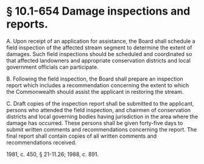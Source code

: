 # § 10.1-654 Damage inspections and reports.

<p>A. Upon receipt of an application for assistance, the Board shall schedule a field inspection of the affected stream segment to determine the extent of damages. Such field inspections should be scheduled and coordinated so that affected landowners and appropriate conservation districts and local government officials can participate.</p><p>B. Following the field inspection, the Board shall prepare an inspection report which includes a recommendation concerning the extent to which the Commonwealth should assist the applicant in restoring the stream.</p><p>C. Draft copies of the inspection report shall be submitted to the applicant, persons who attended the field inspection, and chairmen of conservation districts and local governing bodies having jurisdiction in the area where the damage has occurred. These persons shall be given forty-five days to submit written comments and recommendations concerning the report. The final report shall contain copies of all written comments and recommendations received.</p><p>1981, c. 450, § 21-11.26; 1988, c. 891.</p>